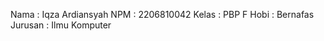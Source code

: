 Nama    : Iqza Ardiansyah
NPM     : 2206810042
Kelas   : PBP F
Hobi    : Bernafas
Jurusan : Ilmu Komputer
